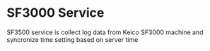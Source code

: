 # SF3000 Service
SF3500 service is collect log data from Keico SF3000 machine and syncronize time setting based on server time


